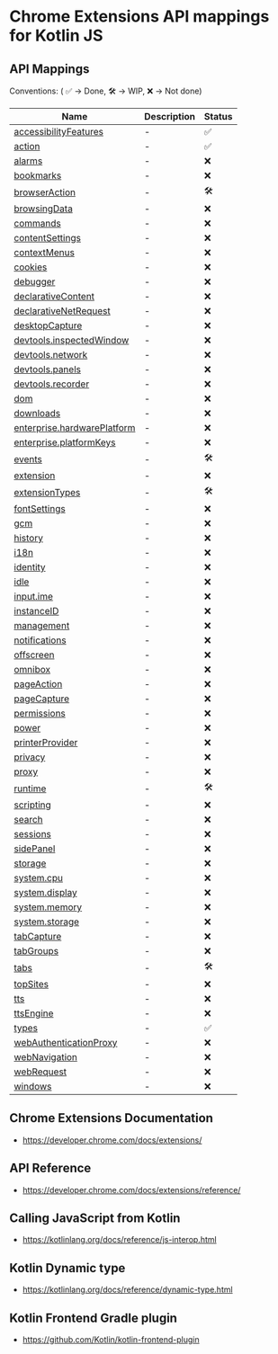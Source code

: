# Chrome Extensions API mappings for Kotlin JS

## API Mappings

Conventions: ( ✅ -> Done, 🛠️ -> WIP, ❌ -> Not done)

| Name | Description | Status |
| ---- | ----------- | ------ |
| [accessibilityFeatures](https://developer.chrome.com/docs/extensions/reference/accessibilityFeatures/) | - | ✅ |
| [action](https://developer.chrome.com/docs/extensions/reference/action/) | - | ✅️ |
| [alarms](https://developer.chrome.com/docs/extensions/reference/alarms/) | - | ❌ |
| [bookmarks](https://developer.chrome.com/docs/extensions/reference/bookmarks/) | - | ❌ |
| [browserAction](https://developer.chrome.com/docs/extensions/reference/browserAction/) | - | 🛠 |
| [browsingData](https://developer.chrome.com/docs/extensions/reference/browsingData/) | - | ❌ |
| [commands](https://developer.chrome.com/docs/extensions/reference/commands/) | - | ❌ |
| [contentSettings](https://developer.chrome.com/docs/extensions/reference/contentSettings/) | - | ❌ |
| [contextMenus](https://developer.chrome.com/docs/extensions/reference/contextMenus/) | - | ❌ |
| [cookies](https://developer.chrome.com/docs/extensions/reference/cookies/) | - | ❌ |
| [debugger](https://developer.chrome.com/docs/extensions/reference/debugger/) | - | ❌ |
| [declarativeContent](https://developer.chrome.com/docs/extensions/reference/declarativeContent/) | - | ❌ |
| [declarativeNetRequest](https://developer.chrome.com/docs/extensions/reference/declarativeNetRequest/) | - | ❌ |
| [desktopCapture](https://developer.chrome.com/docs/extensions/reference/desktopCapture/) | - | ❌ |
| [devtools.inspectedWindow](https://developer.chrome.com/docs/extensions/reference/devtools_inspectedWindow/) | - | ❌ |
| [devtools.network](https://developer.chrome.com/docs/extensions/reference/devtools_network/) | - | ❌ |
| [devtools.panels](https://developer.chrome.com/docs/extensions/reference/devtools_panels/) | - | ❌ |
| [devtools.recorder](https://developer.chrome.com/docs/extensions/reference/devtools_recorder/) | - | ❌ |
| [dom](https://developer.chrome.com/docs/extensions/reference/dom/) | - | ❌ |
| [downloads](https://developer.chrome.com/docs/extensions/reference/downloads/) | - | ❌ |
| [enterprise.hardwarePlatform](https://developer.chrome.com/docs/extensions/reference/enterprise_hardwarePlatform/) | - | ❌ |
| [enterprise.platformKeys](https://developer.chrome.com/docs/extensions/reference/enterprise_platformKeys/) | - | ❌ |
| [events](https://developer.chrome.com/docs/extensions/reference/events/) | - | 🛠️ |
| [extension](https://developer.chrome.com/docs/extensions/reference/extension/) | - | ❌ |
| [extensionTypes](https://developer.chrome.com/docs/extensions/reference/extensionTypes/) | - | 🛠 |
| [fontSettings](https://developer.chrome.com/docs/extensions/reference/fontSettings/) | - | ❌ |
| [gcm](https://developer.chrome.com/docs/extensions/reference/gcm/) | - | ❌ |
| [history](https://developer.chrome.com/docs/extensions/reference/history/) | - | ❌ |
| [i18n](https://developer.chrome.com/docs/extensions/reference/i18n/) | - | ❌ |
| [identity](https://developer.chrome.com/docs/extensions/reference/identity/) | - | ❌ |
| [idle](https://developer.chrome.com/docs/extensions/reference/idle/) | - | ❌ |
| [input.ime](https://developer.chrome.com/docs/extensions/reference/input_ime/) | - | ❌ |
| [instanceID](https://developer.chrome.com/docs/extensions/reference/instanceID/) | - | ❌ |
| [management](https://developer.chrome.com/docs/extensions/reference/management/) | - | ❌ |
| [notifications](https://developer.chrome.com/docs/extensions/reference/notifications/) | - | ❌ |
| [offscreen](https://developer.chrome.com/docs/extensions/reference/offscreen/) | - | ❌ |
| [omnibox](https://developer.chrome.com/docs/extensions/reference/omnibox/) | - | ❌ |
| [pageAction](https://developer.chrome.com/docs/extensions/reference/pageAction/) | - | ❌ |
| [pageCapture](https://developer.chrome.com/docs/extensions/reference/pageCapture/) | - | ❌ |
| [permissions](https://developer.chrome.com/docs/extensions/reference/permissions/) | - | ❌ |
| [power](https://developer.chrome.com/docs/extensions/reference/power/) | - | ❌ |
| [printerProvider](https://developer.chrome.com/docs/extensions/reference/printerProvider/) | - | ❌ |
| [privacy](https://developer.chrome.com/docs/extensions/reference/privacy/) | - | ❌ |
| [proxy](https://developer.chrome.com/docs/extensions/reference/proxy/) | - | ❌ |
| [runtime](https://developer.chrome.com/docs/extensions/reference/runtime/) | - | 🛠 |
| [scripting](https://developer.chrome.com/docs/extensions/reference/scripting/) | - | ❌ |
| [search](https://developer.chrome.com/docs/extensions/reference/search/) | - | ❌ |
| [sessions](https://developer.chrome.com/docs/extensions/reference/sessions/) | - | ❌ |
| [sidePanel](https://developer.chrome.com/docs/extensions/reference/sidePanel/) | - | ❌ |
| [storage](https://developer.chrome.com/docs/extensions/reference/storage/) | - | ❌ |
| [system.cpu](https://developer.chrome.com/docs/extensions/reference/system_cpu/) | - | ❌ |
| [system.display](https://developer.chrome.com/docs/extensions/reference/system_display/) | - | ❌ |
| [system.memory](https://developer.chrome.com/docs/extensions/reference/system_memory/) | - | ❌ |
| [system.storage](https://developer.chrome.com/docs/extensions/reference/system_storage/) | - | ❌ |
| [tabCapture](https://developer.chrome.com/docs/extensions/reference/tabCapture/) | - | ❌ |
| [tabGroups](https://developer.chrome.com/docs/extensions/reference/tabGroups/) | - | ❌ |
| [tabs](https://developer.chrome.com/docs/extensions/reference/tabs/) | - | 🛠 |
| [topSites](https://developer.chrome.com/docs/extensions/reference/topSites/) | - | ❌ |
| [tts](https://developer.chrome.com/docs/extensions/reference/tts/) | - | ❌ |
| [ttsEngine](https://developer.chrome.com/docs/extensions/reference/ttsEngine/) | - | ❌ |
| [types](https://developer.chrome.com/docs/extensions/reference/types/) | - | ✅️ |
| [webAuthenticationProxy](https://developer.chrome.com/docs/extensions/reference/webAuthenticationProxy/) | - | ❌ |
| [webNavigation](https://developer.chrome.com/docs/extensions/reference/webNavigation/) | - | ❌ |
| [webRequest](https://developer.chrome.com/docs/extensions/reference/webRequest/) | - | ❌ |
| [windows](https://developer.chrome.com/docs/extensions/reference/windows/) | - | ❌ |


## Chrome Extensions Documentation

- https://developer.chrome.com/docs/extensions/

## API Reference

- https://developer.chrome.com/docs/extensions/reference/

## Calling JavaScript from Kotlin

- https://kotlinlang.org/docs/reference/js-interop.html

## Kotlin Dynamic type

- https://kotlinlang.org/docs/reference/dynamic-type.html

## Kotlin Frontend Gradle plugin

- https://github.com/Kotlin/kotlin-frontend-plugin
